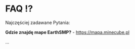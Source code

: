 # FAQ ⁉️

Najczęściej zadawane Pytania:

**Gdzie znajdę mape EarthSMP?** - https://mapa.minecube.pl

...
